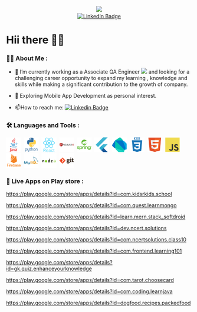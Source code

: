 <div id="header" align="center">
  <img src="https://media.giphy.com/media/M9gbBd9nbDrOTu1Mqx/giphy.gif" width="100"/>
</div>
<div id="badges" align="center">
  <a href="https://www.linkedin.com/in/laveesha-kumra-10a421166/">
    <img src="https://img.shields.io/badge/LinkedIn-blue?style=for-the-badge&logo=linkedin&logoColor=white" alt="LinkedIn Badge"/>
  </a>
</div>
<!--
<img src="https://komarev.com/ghpvc/?username=LaveeshaKumra&style=flat-square&color=blue" alt=""/>
-->
<h1>
  Hii there 👋🏻
<!--   <img src="https://media.giphy.com/media/hvRJCLFzcasrR4ia7z/giphy.gif" width="10px"/> -->
</h1>


### :woman_technologist: About Me :
- :telescope: I’m currently working as a Associate QA Engineer <img src="https://media.giphy.com/media/WUlplcMpOCEmTGBtBW/giphy.gif" width="30"> and looking for a challenging career opportunity to expand my learning , knowledge and skills while making a significant contribution to the growth of company.

- :seedling: Exploring Mobile App Development as personal interest.

- :mailbox:How to reach me: [<a href="https://www.linkedin.com/in/laveesha-kumra-10a421166/">![Linkedin Badge](https://img.shields.io/badge/-LaveeshaKumra-blue?style=flat&logo=Linkedin&logoColor=white)](https://github.com/LaveeshaKumra)</a>


### :hammer_and_wrench: Languages and Tools :
<div>
  <img src="https://github.com/devicons/devicon/blob/master/icons/java/java-original-wordmark.svg" title="Java" alt="Java" width="40" height="40"/>&nbsp;
    <img src="https://github.com/devicons/devicon/blob/master/icons/python/python-original-wordmark.svg" title="Python" alt="Python" width="40" height="40"/>&nbsp;
  <img src="https://github.com/devicons/devicon/blob/master/icons/react/react-original-wordmark.svg" title="React" alt="React" width="40" height="40"/>&nbsp;
    <img src="https://github.com/devicons/devicon/blob/master/icons/angularjs/angularjs-original-wordmark.svg" title="angularjs" alt="angularjs" width="40" height="40"/>&nbsp;
  <img src="https://github.com/devicons/devicon/blob/master/icons/spring/spring-original-wordmark.svg" title="Spring" alt="Spring" width="40" height="40"/>&nbsp;
  <img src="https://github.com/devicons/devicon/blob/master/icons/flutter/flutter-original.svg" title="Flutter" alt="Flutter" width="40" height="40"/>&nbsp;
  <img src="https://github.com/devicons/devicon/blob/master/icons/dart/dart-original.svg" title="Dart" alt="Dart" width="40" height="40"/>&nbsp;
  <img src="https://github.com/devicons/devicon/blob/master/icons/css3/css3-plain-wordmark.svg"  title="CSS3" alt="CSS" width="40" height="40"/>&nbsp;
  <img src="https://github.com/devicons/devicon/blob/master/icons/html5/html5-original.svg" title="HTML5" alt="HTML" width="40" height="40"/>&nbsp;
  <img src="https://github.com/devicons/devicon/blob/master/icons/javascript/javascript-original.svg" title="JavaScript" alt="JavaScript" width="40" height="40"/>&nbsp;
  <img src="https://github.com/devicons/devicon/blob/master/icons/firebase/firebase-plain-wordmark.svg" title="Firebase" alt="Firebase" width="40" height="40"/>&nbsp;
  <img src="https://github.com/devicons/devicon/blob/master/icons/mysql/mysql-original-wordmark.svg" title="MySQL"  alt="MySQL" width="40" height="40"/>&nbsp;
  <img src="https://github.com/devicons/devicon/blob/master/icons/nodejs/nodejs-original-wordmark.svg" title="NodeJS" alt="NodeJS" width="40" height="40"/>&nbsp;
  <img src="https://github.com/devicons/devicon/blob/master/icons/git/git-original-wordmark.svg" title="Git" **alt="Git" width="40" height="40"/>
</div>

### 🌟 Live Apps on Play store :

https://play.google.com/store/apps/details?id=com.kidsrkids.school

https://play.google.com/store/apps/details?id=com.quest.learnmongo

https://play.google.com/store/apps/details?id=learn.mern.stack_softdroid

https://play.google.com/store/apps/details?id=dev.ncert.solutions

https://play.google.com/store/apps/details?id=com.ncertsolutions.class10

https://play.google.com/store/apps/details?id=com.frontend.learning101

https://play.google.com/store/apps/details?id=gk.quiz.enhanceyourknowledge

https://play.google.com/store/apps/details?id=com.tarot.choosecard

https://play.google.com/store/apps/details?id=com.coding.learnjava

https://play.google.com/store/apps/details?id=dogfood.recipes.packedfood

<!--
### :fire: My Stats :
[![GitHub Streak](http://github-readme-streak-stats.herokuapp.com?user=LaveeshaKumra&hide_border=true&date_format=M%20j%5B%2C%20Y%5D)](https://git.io/streak-stats)

### :fire: Top Languages :
[![Top Langs](https://github-readme-stats.vercel.app/api/top-langs/?username=LaveeshaKumra&layout=compact&theme=vision-friendly-dark)](https://github.com/anuraghazra/github-readme-stats)
-->



